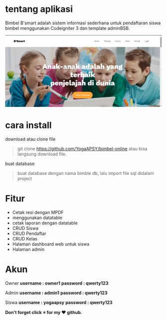 # tentang aplikasi
Bimbel B'smart adalah sistem informasi sederhana untuk pendaftaran siswa bimbel menggunakan Codeigniter 3 dan template adminBSB.

![alt text](https://raw.githubusercontent.com/YogaAPSY/bimbel-online/master/Screenshot_78.png)

# cara install
download atau clone file
> git clone https://github.com/YogaAPSY/bimbel-online atau bisa langsung download file.

buat database
> buat database dengan nama bimble db, lalu import file sql didalam project

# Fitur
- Cetak resi dengan MPDF
- menggunakan datatable
- cetak laporan dengan datatable
- CRUD Siswa
- CRUD Pendaftar
- CRUD Kelas
- Halaman dashboard web untuk siswa
- Halaman admin

# Akun
Owner
**username : owner1**
**password : qwerty123**

Admin
**username : admin1**
**password : qwerty123**

Siswa
**username : yogaapsy**
**password : qwerty123**

**Don't forget click :star: for my :heart: github.**
